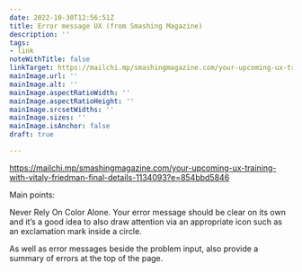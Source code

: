 ```yaml
---
date: 2022-10-30T12:56:51Z
title: Error message UX (from Smashing Magazine)
description: ''
tags:
- link
noteWithTitle: false
linkTarget: https://mailchi.mp/smashingmagazine.com/your-upcoming-ux-training-with-vitaly-friedman-final-details-1134093?e=854bbd5846
mainImage.url: ''
mainImage.alt: ''
mainImage.aspectRatioWidth: ''
mainImage.aspectRatioHeight: ''
mainImage.srcsetWidths: ''
mainImage.sizes: ''
mainImage.isAnchor: false
draft: true

---
```

https://mailchi.mp/smashingmagazine.com/your-upcoming-ux-training-with-vitaly-friedman-final-details-1134093?e=854bbd5846

Main points:

Never Rely On Color Alone. Your error message should be clear on its own and it’s a good idea to also draw attention via an appropriate icon such as an exclamation mark inside a circle.

As well as error messages beside the problem input, also provide a summary of errors at the top of the page.